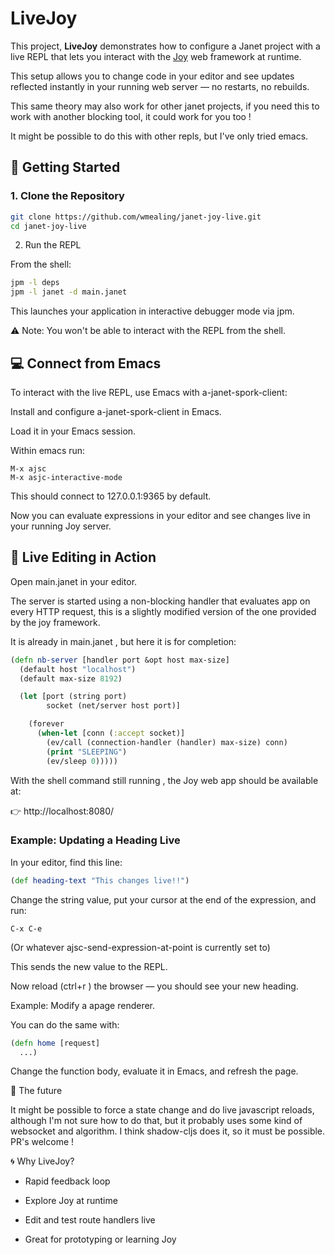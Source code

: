 # LiveJoy

This project, **LiveJoy** demonstrates how to configure a Janet project with a live REPL that lets you interact with the [Joy](https://github.com/joy-framework/joy) web framework at runtime.

This setup allows you to change code in your editor and see updates reflected instantly in your running web server — no restarts, no rebuilds.

This same theory may also work for other janet projects, if you need this to work with another blocking tool, it could work for you too !

It might be possible to do this with other repls, but I've only tried emacs.

## 🔧 Getting Started

### 1. Clone the Repository


```sh
git clone https://github.com/wmealing/janet-joy-live.git
cd janet-joy-live
```

2. Run the REPL

From the shell:

```sh
jpm -l deps
jpm -l janet -d main.janet
```

This launches your application in interactive debugger mode via jpm.

⚠️ Note: You won't be able to interact with the REPL from the shell.

## 💻 Connect from Emacs

To interact with the live REPL, use Emacs with a-janet-spork-client:

Install and configure a-janet-spork-client in Emacs.

Load it in your Emacs session.

Within emacs run:

```elisp
M-x ajsc
M-x asjc-interactive-mode
```

This should connect to 127.0.0.1:9365 by default.

Now you can evaluate expressions in your editor and see changes live in your running Joy server.

## 🧪 Live Editing in Action

Open main.janet in your editor.

The server is started using a non-blocking handler that evaluates app on every HTTP request,
this is a slightly modified version of the one provided by the joy framework.

It is already in main.janet , but here it is for completion:

```clojure
(defn nb-server [handler port &opt host max-size]
  (default host "localhost")
  (default max-size 8192)

  (let [port (string port)
        socket (net/server host port)]

    (forever
      (when-let [conn (:accept socket)]
        (ev/call (connection-handler (handler) max-size) conn)
        (print "SLEEPING")
        (ev/sleep 0)))))
```

With the shell command still running , the Joy web app should be available at:

👉 http://localhost:8080/

### Example: Updating a Heading Live

In your editor, find this line:

```clojure
(def heading-text "This changes live!!")
```

Change the string value, put your cursor at the end of the expression, and run:

```
C-x C-e 
```

(Or whatever ajsc-send-expression-at-point is currently set to)

This sends the new value to the REPL.

Now reload (ctrl+r ) the browser — you should see your new heading.

Example: Modify a apage renderer.

You can do the same with:

``` clojure
(defn home [request]
  ...)
```
Change the function body, evaluate it in Emacs, and refresh the page.

🔮 The future

It might be possible to force a state change and do live javascript reloads, although I'm
not sure how to do that, but it probably uses some kind of websocket and algorithm.  I think
shadow-cljs does it, so it must be possible.  PR's welcome !

🌀 Why LiveJoy?

- Rapid feedback loop

- Explore Joy at runtime

- Edit and test route handlers live

- Great for prototyping or learning Joy
